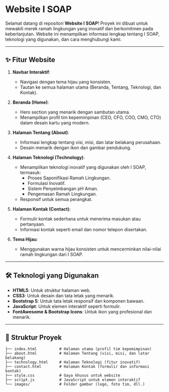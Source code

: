 # Website I SOAP

Selamat datang di repositori **Website I SOAP**! Proyek ini dibuat untuk mewakili merek ramah lingkungan yang inovatif dan berkomitmen pada keberlanjutan. Website ini menampilkan informasi lengkap tentang I SOAP, teknologi yang digunakan, dan cara menghubungi kami.

---

## ✨ Fitur Website

1. **Navbar Interaktif**:
   - Navigasi dengan tema hijau yang konsisten.
   - Tautan ke semua halaman utama (Beranda, Tentang, Teknologi, dan Kontak).

2. **Beranda (Home)**:
   - Hero section yang menarik dengan sambutan utama.
   - Menampilkan profil tim kepemimpinan (CEO, CFO, COO, CMO, CTO) dalam desain kartu yang modern.

3. **Halaman Tentang (About)**:
   - Informasi lengkap tentang visi, misi, dan latar belakang perusahaan.
   - Desain menarik dengan ikon dan gambar pendukung.

4. **Halaman Teknologi (Technology)**:
   - Menampilkan teknologi inovatif yang digunakan oleh I SOAP, termasuk:
     - Proses Saponifikasi Ramah Lingkungan.
     - Formulasi Inovatif.
     - Sistem Penyeimbangan pH Aman.
     - Pengemasan Ramah Lingkungan.
   - Responsif untuk semua perangkat.

5. **Halaman Kontak (Contact)**:
   - Formulir kontak sederhana untuk menerima masukan atau pertanyaan.
   - Informasi kontak seperti email dan nomor telepon disertakan.

6. **Tema Hijau**:
   - Menggunakan warna hijau konsisten untuk mencerminkan nilai-nilai ramah lingkungan dari I SOAP.

---

## 🛠️ Teknologi yang Digunakan

- **HTML5**: Untuk struktur halaman web.
- **CSS3**: Untuk desain dan tata letak yang menarik.
- **Bootstrap 5**: Untuk tata letak responsif dan komponen bawaan.
- **JavaScript**: Untuk elemen interaktif seperti formulir.
- **FontAwesome & Bootstrap Icons**: Untuk ikon yang profesional dan menarik.

---

## 📂 Struktur Proyek

```plaintext
├── index.html          # Halaman utama (profil tim kepemimpinan)
├── about.html          # Halaman Tentang (visi, misi, dan latar belakang)
├── technology.html     # Halaman Teknologi (fitur inovatif)
├── contact.html        # Halaman Kontak (formulir dan informasi kontak)
├── style.css           # Gaya khusus untuk website
├── script.js           # JavaScript untuk elemen interaktif
└── images/             # Folder gambar (logo, foto tim, dll.)
